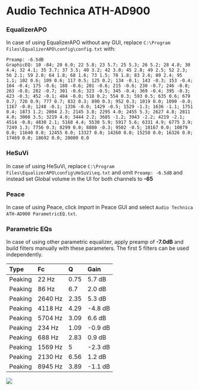 # Audio Technica ATH-AD900

### EqualizerAPO
In case of using EqualizerAPO without any GUI, replace `C:\Program Files\EqualizerAPO\config\config.txt`
with:
```
Preamp: -6.5dB
GraphicEQ: 10 -84; 20 6.0; 22 5.8; 23 5.7; 25 5.3; 26 5.2; 28 4.8; 30 4.4; 32 4.1; 35 3.7; 37 3.5; 40 3.2; 42 3.0; 45 2.8; 49 2.5; 52 2.3; 56 2.1; 59 2.0; 64 1.8; 68 1.6; 73 1.5; 78 1.8; 83 2.6; 89 2.4; 95 1.1; 102 0.6; 109 0.6; 117 0.5; 125 0.2; 134 -0.1; 143 -0.3; 153 -0.4; 164 -0.4; 175 -0.6; 188 -0.6; 201 -0.6; 215 -0.6; 230 -0.7; 246 -0.8; 263 -0.8; 282 -0.7; 301 -0.6; 323 -0.5; 345 -0.4; 369 -0.4; 395 -0.3; 423 -0.3; 452 -0.1; 484 -0.0; 518 0.2; 554 0.3; 593 0.5; 635 0.6; 679 0.7; 726 0.9; 777 0.7; 832 0.3; 890 0.3; 952 0.3; 1019 0.0; 1090 -0.0; 1167 -0.0; 1248 -0.1; 1336 -0.0; 1429 -0.5; 1529 -1.3; 1636 -1.1; 1751 0.4; 1873 1.2; 2004 2.3; 2145 3.8; 2295 4.0; 2455 5.3; 2627 4.8; 2811 4.0; 3008 3.5; 3219 4.0; 3444 2.2; 3685 -1.2; 3943 -2.2; 4219 -2.1; 4514 -0.8; 4830 2.1; 5168 4.4; 5530 5.9; 5917 5.6; 6331 4.9; 6775 3.9; 7249 1.3; 7756 0.3; 8299 0.0; 8880 -0.3; 9502 -0.5; 10167 0.0; 10879 0.0; 11640 0.0; 12455 0.0; 13327 0.0; 14260 0.0; 15258 0.0; 16326 0.0; 17469 0.0; 18692 0.0; 20000 0.0
```

### HeSuVi
In case of using HeSuVi, replace `C:\Program Files\EqualizerAPO\config\HeSuVi\eq.txt` and omit `Preamp:
-6.5dB` and instead set Global volume in the UI for both channels to **-65**

### Peace
In case of using Peace, click *Import* in Peace GUI and select `Audio Technica ATH-AD900 ParametricEQ.txt`.

### Parametric EQs
In case of using other parametric equalizer, apply preamp of **-7.0dB** and build filters manually with
these parameters. The first 5 filters can be used independently.

| Type    | Fc      |    Q | Gain    |
|:--------|:--------|:-----|:--------|
| Peaking | 22 Hz   | 0.75 | 5.7 dB  |
| Peaking | 86 Hz   | 6.7  | 2.0 dB  |
| Peaking | 2640 Hz | 2.35 | 5.3 dB  |
| Peaking | 4118 Hz | 4.29 | -4.8 dB |
| Peaking | 5704 Hz | 3.09 | 6.6 dB  |
| Peaking | 234 Hz  | 1.09 | -0.9 dB |
| Peaking | 688 Hz  | 2.83 | 0.9 dB  |
| Peaking | 1569 Hz | 5    | -2.3 dB |
| Peaking | 2130 Hz | 6.56 | 1.2 dB  |
| Peaking | 8945 Hz | 3.89 | -1.1 dB |

![](https://raw.githubusercontent.com/jaakkopasanen/AutoEq/master/results/headphonecom/headphonecom/Audio%20Technica%20ATH-AD900/Audio%20Technica%20ATH-AD900.png)